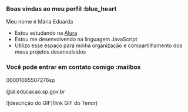 ### Boas vindas ao meu perfil :blue_heart

Meu nome é Maria Eduarda

- Estou estudando na [Alura](https://www.alura.com.br)
- Estou me desenvolvendo na linguagem JavaScript
- Utilizo esse espaço para minha organização e compartilhamento dos meus projetos desenvolvidos

### Você pode entrar em contato comigo :mailbox

00001065507276sp

@al.educacao.sp.gov.br

![descrição do GIF](link GIF do Tenor)
